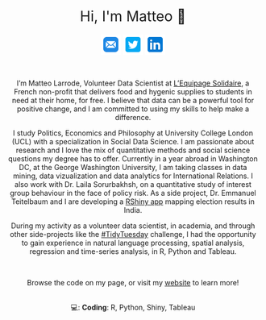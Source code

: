 <h1 style="font-weight:normal" align="center">
  Hi, I'm Matteo 👋
</h1>

<div align="center">

  <a href="mailto:matteo.larrode@gmail.com"><img border="0" alt="Email" src="images/icons8-mail-96.png" width="40" height="40"></a>
  <a href="https://twitter.com/matteoStats"><img border="0" alt="Twitter" src="images/icons8-twitter-squared-96.png" width="40" height="40"></a>
  <a href="https://www.linkedin.com/in/matteo-larrode-71187120a/"><img border="0" alt="Linkedin" src="images/icons8-linkedin-96.png" width="40" height="40"></a>

  <br>
  
  I’m Matteo Larrode, Volunteer Data Scientist at [L’Equipage Solidaire](https://delivraide.org), a French non-profit that delivers food and hygenic supplies to students in need at their home, for free. I believe that data can be a powerful tool for positive change, and I am committed to using my skills to help make a difference.
  
  I study Politics, Economics and Philosophy at University College London (UCL) with a specialization in Social Data Science. I am passionate about research and I love the mix of quantitative methods and social science questions my degree has to offer. Currently in a year abroad in Washington DC, at the George Washington University, I am taking classes in data mining, data vizualization and data analytics for International Relations. I also work with Dr. Laila Sorurbakhsh, on a quantitative study of interest group behaviour in the face of policy risk. As a side project, Dr. Emmanuel Teitelbaum and I are developing a [RShiny app](https://matteolarrode.shinyapps.io/mapelectionsindia/?_ga=2.69934096.1295429016.1680480062-1674700938.1679507361) mapping election results in India.
  
 During my activity as a volunteer data scientist, in academia, and through other side-projects like the [#TidyTuesday](https://github.com/rfordatascience/tidytuesday) challenge, I had the opportunity to gain experience in natural language processing, spatial analysis, regression and time-series analysis, in R, Python and Tableau. 
    
  <br>
  
  Browse the code on my page, or visit my [website](https://matteolarrode.github.io/matteolarrodecom/) to learn more!  
  <br>
  
  💻: **Coding**: R, Python, Shiny, Tableau
  
</div>

